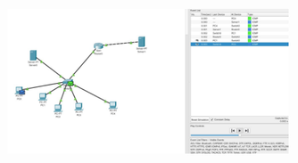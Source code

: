 ![alt text](https://github.com/cawa21/DevOps_online_kharkiv_2020Q42021Q1/blob/main/m4/task4.3/image/1.jpg)
